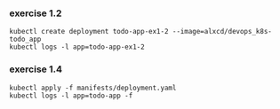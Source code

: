 ### exercise 1.2

```
kubectl create deployment todo-app-ex1-2 --image=alxcd/devops_k8s-todo_app
kubectl logs -l app=todo-app-ex1-2
```

### exercise 1.4

```
kubectl apply -f manifests/deployment.yaml
kubectl logs -l app=todo-app -f
```